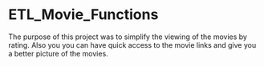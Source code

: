 # ETL_Movie_Functions

The purpose of this project was to simplify the viewing of the movies by rating. Also you you can have quick access to the movie links and give you a better picture of the movies.
